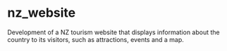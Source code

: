 # nz_website

Development of a NZ tourism website that displays information about the country to its visitors, such as attractions, events and a map.
